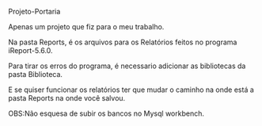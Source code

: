 Projeto-Portaria

Apenas um projeto que fiz para o meu trabalho.

Na pasta Reports, é os arquivos para os Relatórios feitos no programa iReport-5.6.0.

Para tirar os erros do programa, é necessario adicionar as bibliotecas da pasta Biblioteca.

E se quiser funcionar os relatórios ter que mudar o caminho  na onde está a pasta Reports na onde você salvou.

OBS:Não esquesa de subir os bancos no Mysql workbench.
